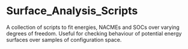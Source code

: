 # Surface_Analysis_Scripts

A collection of scripts to fit energies, NACMEs and SOCs
over varying degrees of freedom. Useful for checking behaviour
of potential energy surfaces over samples of configuration space.
